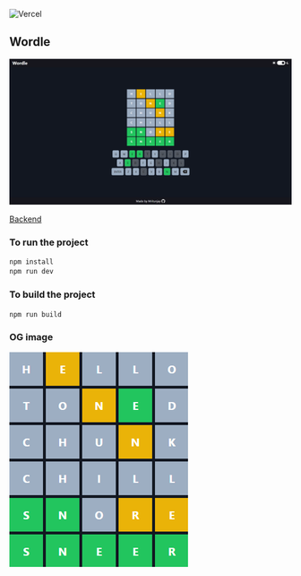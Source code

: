 ![Vercel](https://vercelbadge.vercel.app/api/mritunjaysaha/wordle-ts)

## Wordle

![Wordle](/public/wordle.png)

[Backend](https://github.com/mritunjaysaha/wordle-be)

### To run the project

```bash
npm install
npm run dev
```

### To build the project

```bash
npm run build
```

### OG image

![wordle](/public/wordle-og.png)
